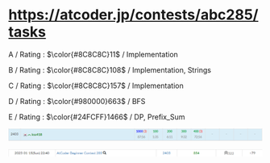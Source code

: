# https://atcoder.jp/contests/abc285/tasks

A / Rating : $\color{#8C8C8C}11$ / Implementation

B / Rating : $\color{#8C8C8C}108$ / Implementation, Strings

C / Rating : $\color{#8C8C8C}157$ / Implementation

D / Rating : $\color{#980000}663$ / BFS

E / Rating : $\color{#24FCFF}1466$ / DP, Prefix_Sum

![My Image](https://github.com/kss418/Atcoder/blob/main/ABC/Images/Standings/285.png)

![My Image](https://github.com/kss418/Atcoder/blob/main/ABC/Images/Performance/285.png)
